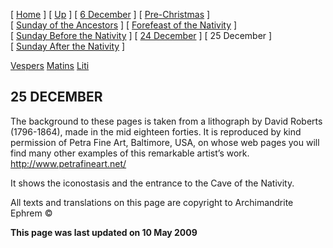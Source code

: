 \[ [Home](index.md) \] \[ [Up](dec-int.md) \] \[ [6 December](6_december.md) \] \[ [Pre-Christmas](pre-christmas.md) \] \[ [Sunday of the Ancestors](sunday_of_the_ancestors.md) \] \[ [Forefeast of the Nativity](forefeas.md) \] \[ [Sunday Before the Nativity](sunbefnat.md) \] \[ [24 December](24dec.md) \] \[ 25 December \] \[ [Sunday After the Nativity](sunday_after_the_nativity.md) \]

[Vespers](25decves.md) [Matins](25decMat.md) [Liti](liti.md)

25 DECEMBER
-----------

The background to these pages is taken from a lithograph by David Roberts (1796-1864), made in the mid eighteen forties. It is reproduced by kind permission of Petra Fine Art, Baltimore, USA, on whose web pages you will find many other examples of this remarkable artist’s work. <http://www.petrafineart.net/>

It shows the iconostasis and the entrance to the Cave of the Nativity.

All texts and translations on this page are copyright to Archimandrite Ephrem ©

**This page was last updated on 10 May 2009**
